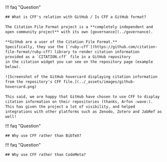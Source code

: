 !!! faq "Question"

    ## What is CFF's relation with GitHub / Is CFF a GitHub format?
    
    The Citation File Format project is a **completely independent and open community project** with its own [governance](../governance).

    **GitHub are a user of the Citation File Format.**
    Specifically, they use the [`ruby-cff`](https://github.com/citation-file-format/ruby-cff) library to render citation information
    provided as a `CITATION.cff` file in a GitHub repository
    in the citation widget you can see on the repository page (example below).

    ![Screenshot of the GitHub hovercard displaying citation information from the repository's CFF file.](../_assets/images/github-hovercard.png)

    This said, we are happy that GitHub have chosen to use CFF to display citation information on their repositories (thanks, Arfon :wave:).
    This has given the project a lot of visibility, and helped integrations with other platforms such as Zenodo, Zotero and JabRef as well!

!!! faq "Question"

    ## Why use CFF rather than BibTeX?

!!! faq "Question"

    ## Why use CFF rather than CodeMeta?
